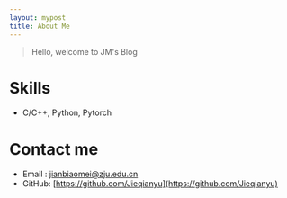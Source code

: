 ```yaml
---
layout: mypost
title: About Me
---
```


> Hello, welcome to JM's Blog

# Skills

- C/C++, Python, Pytorch

# Contact me

- Email&nbsp;: jianbiaomei@zju.edu.cn
- GitHub: [https://github.com/Jieqianyu](https://github.com/Jieqianyu)
